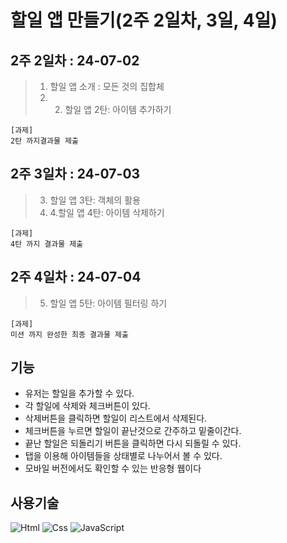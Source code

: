 # 할일 앱 만들기(2주 2일차, 3일, 4일)

2주 2일차 : 24-07-02
---
>1. 할일 앱 소개 : 모든 것의 집합체
>2. 2. 할일 앱 2탄: 아이템 추가하기

```
[과제]
2탄 까지결과물 제출
```
2주 3일차 : 24-07-03
---
>3. 할일 앱 3탄: 객체의 활용
>4. 4.할일 앱 4탄: 아이템 삭제하기
```
[과제]
4탄 까지 결과물 제출
```
2주 4일차 : 24-07-04
---
>5. 할일 앱 5탄: 아이템 필터링 하기
```
[과제]
미션 까지 완성한 최종 결과물 제출
```




기능
---
- 유저는 할일을 추가할 수 있다.
- 각 할일에 삭제와 체크버튼이 있다.
- 삭제버튼을 클릭하면 할일이 리스트에서 삭제된다.
- 체크버튼을 누르면 할일이 끝난것으로 간주하고 밑줄이간다.
- 끝난 할일은 되돌리기 버튼을 클릭하면 다시 되돌릴 수 있다.
- 탭을 이용해 아이템들을 상태별로 나누어서 볼 수 있다.
- 모바일 버전에서도 확인할 수 있는 반응형 웹이다

사용기술
---
<img alt="Html" src ="https://img.shields.io/badge/HTML5-E34F26.svg?&style=for-the-badge&logo=HTML5&logoColor=white"/> <img alt="Css" src ="https://img.shields.io/badge/CSS3-1572B6.svg?&style=for-the-badge&logo=CSS3&logoColor=white"/> <img alt="JavaScript" src ="https://img.shields.io/badge/JavaScriipt-F7DF1E.svg?&style=for-the-badge&logo=JavaScript&logoColor=black"/> 

